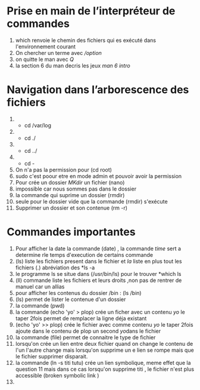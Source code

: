 # Prise en main de l’interpréteur de commandes
1. which renvoie le chemin des fichiers qui es exécuté dans l'environnement courant
2. On chercher un terme  avec  */option*
3. on quitte le man avec *Q*
4. la section 6 du man  decris les jeux  *man 6 intro*

# Navigation dans l’arborescence des fichiers
1. * cd  /var/log
2. * cd ./ 
3. * cd ../ 
4. * cd - 
5. On n'a pas la permission  pour (cd root)  
6. sudo c'est poour etre en mode admin et pouvoir avoir la permission 
7. Pour crée un dossier *MKdir* un fichier (nano)
8. impossible car nous sommes pas dans le dossier 
9. la commande qui suprime un dossier (rmdir)
10. seule pour le dossier vide que la commande (rmdir) s'exécute
11. Supprimer un dossier et son contenue  (rm -r)

# Commandes importantes
1. Pour afficher la date  la commande  (date) , la commande *time* sert  a determine rle temps d'execution de certains commande
2. (ls) liste les fichiers present dans le fichier  et *la* liste en plus tout les fichiers (.) abréviation des *ls -a 
3. le programme ls se situe dans  (/usr/bin/ls) pour le trouver *which ls
4. (ll) commande liste les fichiers et leurs droits  ,non pas de rentrer de manuel car un allias
5. pour afficher les contenus du dossier /bin : (ls /bin)
6. (ls) permet de lister le contenue d'un dossier
7. la commande  (pwd)
8. la commande (echo 'yo' > plop) crée un ficher avec un contenu *yo* le taper 2fois permet de remplacer la ligne  déja existant
9. (echo 'yo' >> plop) crée le fichier avec comme contenu *yo* le taper 2fois ajoute dans le contenu de plop  un second *yo*dans le fichier 
10. la commande (file) permet de connaitre le type de fichier 
11. lorsqu'on crée un lien entre deux fichier quand on change le contenu de l'un l'autre change mais lorsqu'on supprime un e lien se rompe mais que le fichier supprimer disparait.
12.  la commande (ln -s titi tutu) crée un lien symbolique, meme  effet que la question 11 mais dans ce cas lorsqu'on supprime  titi , le  fichier n'est plus accessible (broken symbolic link )
13.  
